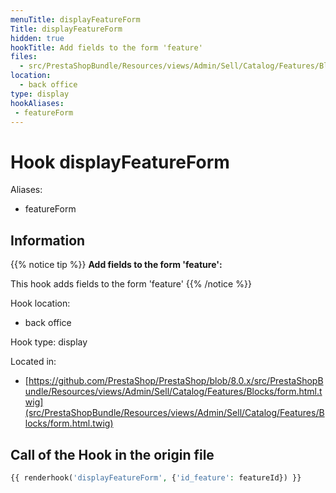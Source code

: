 ```yaml
---
menuTitle: displayFeatureForm
Title: displayFeatureForm
hidden: true
hookTitle: Add fields to the form 'feature'
files:
  - src/PrestaShopBundle/Resources/views/Admin/Sell/Catalog/Features/Blocks/form.html.twig
location:
  - back office
type: display
hookAliases:
 - featureForm
---
```


# Hook displayFeatureForm

Aliases: 
 - featureForm



## Information

{{% notice tip %}}
**Add fields to the form 'feature':** 

This hook adds fields to the form 'feature'
{{% /notice %}}

Hook location:
  - back office

Hook type: display

Located in: 
  - [https://github.com/PrestaShop/PrestaShop/blob/8.0.x/src/PrestaShopBundle/Resources/views/Admin/Sell/Catalog/Features/Blocks/form.html.twig](src/PrestaShopBundle/Resources/views/Admin/Sell/Catalog/Features/Blocks/form.html.twig)

## Call of the Hook in the origin file

```php
{{ renderhook('displayFeatureForm', {'id_feature': featureId}) }}
```